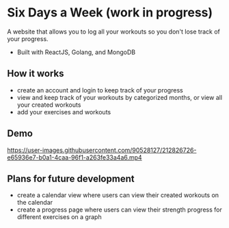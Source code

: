 ﻿# Six Days a Week (work in progress)
 
 A website that allows you to log all your workouts so you don't lose track of your progress.
- Built with ReactJS, Golang, and MongoDB

## How it works

- create an account and login to keep track of your progress
- view and keep track of your workouts by categorized months, or view all your created workouts
- add your exercises and workouts

## Demo

https://user-images.githubusercontent.com/90528127/212826726-e65936e7-b0a1-4caa-96f1-a263fe33a4a6.mp4

## Plans for future development

- create a calendar view where users can view their created workouts on the calendar
- create a progress page where users can view their strength progress for different exercises on a graph
